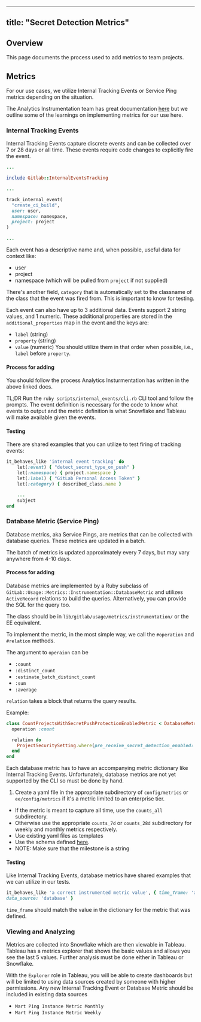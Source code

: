 
---

title: "Secret Detection Metrics"
---


## Overview

This page documents the process used to add metrics to team projects.

## Metrics

For our use cases, we utilize Internal Tracking Events or Service Ping metrics
depending on the situation.

The Analytics Instrumentation team has great documentation
[here](https://docs.gitlab.com/ee/development/internal_analytics/internal_event_instrumentation/quick_start.html#quick-start-for-internal-event-tracking)
but we outline some of the learnings on implementing metrics for our use here.

### Internal Tracking Events

Internal Tracking Events capture discrete events and can be collected over 7 or
28 days or all time. These events require code changes to explicitly fire the
event.

```ruby
...

include Gitlab::InternalEventsTracking

...

track_internal_event(
  "create_ci_build",
  user: user,
  namespace: namespace,
  project: project
)

...
```

Each event has a descriptive name and, when possible, useful data for context like:
- user
- project
- namespace (which will be pulled from `project` if not supplied)

There's another field, `category` that is automatically set to the classname of
the class that the event was fired from. This is important to know for testing.

Each event can also have up to 3 additional data. Events support 2 string values, and 1 numeric.
These additional properties are stored in the `additional_properties` map in the
event and the keys are:
- `label` (string)
- `property` (string)
- `value` (numeric)
You should utilize them in that order when possible, i.e., `label` before
`property`.

#### Process for adding

You should follow the process Analytics Insturmentation has written in the above
linked docs.

TL;DR Run the `ruby scripts/internal_events/cli.rb` CLI tool and follow the
prompts. The event definition is necessary for the code to know what
events to output and the metric definition is what Snowflake and Tableau will
make available given the events.

#### Testing

There are shared examples that you can utilize to test firing of tracking
events:

```ruby
it_behaves_like 'internal event tracking' do
    let(:event) { "detect_secret_type_on_push" }
    let(:namespace) { project.namespace }
    let(:label) { "GitLab Personal Access Token" }
    let(:category) { described_class.name }

    ...
    subject
end

```

### Database Metric (Service Ping)

Database metrics, aka Service Pings, are metrics that can be collected with
database queries. These metrics are updated in a batch.

The batch of metrics is updated approximately every 7 days, but may vary
anywhere from 4-10 days.

#### Process for adding

Database metrics are implemented by a Ruby subclass of
`GitLab::Usage::Metrics::Instrumentation::DatabaseMetric` and
utilizes `ActiveRecord` relations to build the queries. Alternatively, you can
provide the SQL for the query too.

The class should be in `lib/gitlab/usage/metrics/instrumentation/` or the EE
equivalent.

To implement the metric, in the most simple way, we call the `#operation` and `#relation` methods.

The argument to `operaion` can be
- `:count`
- `:distinct_count`
- `:estimate_batch_distinct_count`
- `:sum`
- `:average`


`relation` takes a block that returns the query results.

Example:
```ruby
class CountProjectsWithSecretPushProtectionEnabledMetric < DatabaseMetric
  operation :count

  relation do
    ProjectSecuritySetting.where(pre_receive_secret_detection_enabled: true)
  end
end
```

Each database metric has to have an accompanying metric dictionary like Internal
Tracking Events. Unfortunately, database metrics are not yet supported by the CLI so must be done by hand.

1. Create a yaml file in the appropriate subdirectory of `config/metrics` or `ee/config/metrics` if it's a metric
limited to an enterprise tier.
  - If the metric is meant to capture all time, use the `counts_all` subdirectory.
  - Otherwise use the appropriate `counts_7d` or `counts_28d` subdirectory for weekly and
monthly metrics respectively.
  - Use existing yaml files as templates
  - Use the schema defined [here](https://docs.gitlab.com/ee/development/internal_analytics/metrics/metrics_dictionary.html).
  - NOTE: Make sure that the milestone is a string

#### Testing

Like Internal Tracking Events, database metrics have shared examples that we can
utilize in our tests.

```ruby
it_behaves_like 'a correct instrumented metric value', { time_frame: 'all',
data_source: 'database' }
```

`time_frame` should match the value in the dictionary for the metric that was
defined.

### Viewing and Analyzing

Metrics are collected into Snowflake which are then viewable in Tableau. Tableau
has a metrics explorer that shows the basic values and allows you see the last
5 values. Further analysis must be done either in Tableau or Snowflake.

With the `Explorer` role in Tableau, you will be able to create dashboards but
will be limited to using data sources created by someone with higher
permissions. Any new Internal Tracking Event or Database Metric should be
included in existing data sources
- `Mart Ping Instance Metric Monthly`
- `Mart Ping Instance Metric Weekly`
